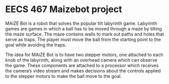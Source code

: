 # EECS 467 Maizebot project 
MAiZE Bot is a robot that solves the popular tilt labyrinth game. Labyrinth games are games in which a ball has to be moved through a maze by tilting the maze surface. The maze contains walls to mark out paths and holes that serve as traps. The player must move the ball from the starting point to the goal while avoiding the traps.

The idea for MAiZE Bot is to have two stepper motors, one attached to each knob of the labyrinth, along with an overhead camera which can observe the game. These components are attached to a processor which receives the camera’s video stream and makes decisions about the controls applied to the stepper motors to make the ball move to the goal.
